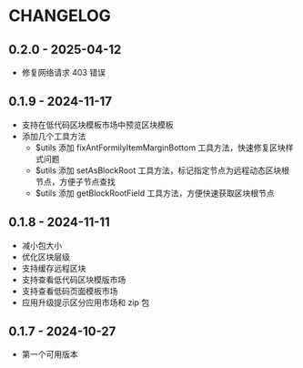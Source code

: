 # CHANGELOG

## 0.2.0 - 2025-04-12

- 修复网络请求 403 错误

## 0.1.9 - 2024-11-17

- 支持在低代码区块模板市场中预览区块模板
- 添加几个工具方法
  - $utils 添加 fixAntFormilyItemMarginBottom 工具方法，快速修复区块样式问题
  - $utils 添加 setAsBlockRoot 工具方法，标记指定节点为远程动态区块根节点，方便子节点查找
  - $utils 添加 getBlockRootField 工具方法，方便快速获取区块根节点

## 0.1.8 - 2024-11-11

- 减小包大小
- 优化区块层级
- 支持缓存远程区块
- 支持查看低代码区块模版市场
- 支持查看低码页面模板市场
- 应用升级提示区分应用市场和 zip 包

## 0.1.7 - 2024-10-27

- 第一个可用版本
